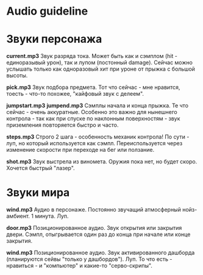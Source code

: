 Audio guideline
===============


Звуки персонажа
===============

**current.mp3**
Звук разряда тока. Может быть как и сэмплом (hit - единоразывый урон), так и лупом (постонный damage). Сейчас можно услышать только как одноразовый хит при уроне от прыжка с большой высоты.

**pick.mp3**
Звук подбора предмета. Тот что сейчас - мне нравится, тоесть - что-то похожее, "кайфовый звук с делеем".

**jumpstart.mp3**
**jumpend.mp3**
Сэмплы начала и конца прыжка. Те что сейчас - очень аккуратные. Особенно это важно для нынешнего контрола - так как при спуске по наклонным поверхностям - звук приземления повторяется быстро  и часто.

**steps.mp3**
Строго 2 шага - особенность механик контрола! По сути - луп, но который используется как сэмпл. Переиспользуется через изменение скорости при переходе на бег или ползание.

**shot.mp3**
Звук выстрела из виномета. Оружия пока нет, но будет скоро. Хочется быстрый "лазер".


Звуки мира
==========

**wind.mp3**
Аудио в персонаже. Постоянно звучащий атмосферный нойз-амбиент. 1 минута. Луп.

**door.mp3**
Позиционированное аудио. Звук открытия или закрытия двери. Сэмпл, отыгрывается один раз до конца при начале или конце закрытия.

**wind.mp3**
Позиционированное аудио. Звук активированного дашборда (планируются сейвы "только у дашбордов"). Луп. То что есть - нравиться - и "компьютер" и какие-то "серво-скрипы".
